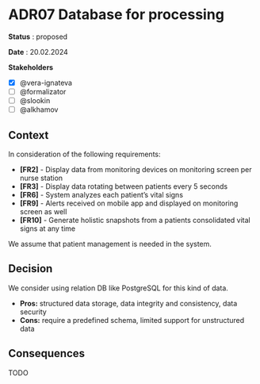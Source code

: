 # ADR07 Database for processing

**Status** : proposed

**Date** : 20.02.2024

**Stakeholders**

- [x] @vera-ignateva
- [ ] @formalizator
- [ ] @slookin
- [ ] @alkhamov

## Context

In consideration of the following requirements:

- **[FR2]** - Display data from monitoring devices on monitoring screen per nurse station
- **[FR3]** - Display data rotating between patients every 5 seconds
- **[FR6]** - System analyzes each patient’s vital signs
- **[FR9]** - Alerts received on mobile app and displayed on monitoring screen as well
- **[FR10]** - Generate holistic snapshots from a patients consolidated vital signs at any time

We assume that patient management is needed in the system.

## Decision

We consider using relation DB like PostgreSQL for this kind of data.

* **Pros:** structured data storage, data integrity and consistency, data security
* **Cons:** require a predefined schema, limited support for unstructured data

## Consequences

TODO